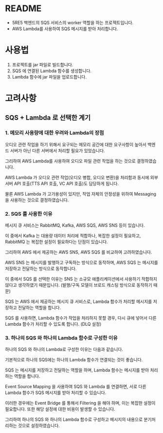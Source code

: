 # README

- 5RE5 백엔드의 SQS 서비스의 worker 역할을 하는 프로젝트입니다.
- AWS Lambda를 사용하여 SQS 메시지를 받아 처리합니다.

# 사용법
1. 프로젝트를 jar 파일로 빌드합니다.
2. SQS 에 연결된 Lambda 함수를 생성합니다.
3. Lambda 함수에 jar 파일을 업로드합니다.

# 고려사항

## SQS + Lambda 로 선택한 계기

### 1. 메모리 사용량에 대한 우려와 Lambda의 장점
오디오 관련 작업을 하기 위해서 요구되는 메모리 공간에 대한 요구사항이 높아서 백엔드 서버가 아닌 다른 서버에서 처리할 필요가 있었습니다.

그리하여 AWS Lambda를 사용하여 오디오 파일 관련 작업을 하는 것으로 결정하였습니다.

AWS Lambda 가 오디오 관련 작업(오디오 병합, 오디오 변환)을 처리함과 동시에 외부 서버 API 호출(TTS API 호출, VC API 호출)도 담당하게 됩니다.

물론 AWS Lambda 가 고가용성이 있지만, 작업 자체의 안정성을 위하여 Messaging 을 사용하는 것으로 결정하였습니다.

### 2. SQS 를 사용한 이유
메시지 큐 서비스는 RabbitMQ, Kafka, AWS SQS, AWS SNS 등이 있습니다.

이 중에서 Kafka 는 대용량 데이터 처리에 적합하나, 복잡한 설정이 필요하고, RabbitMQ 는 복잡한 설정이 필요하다는 단점이 있습니다.

그리하여 AWS 에서 제공하는 AWS SNS, AWS SQS 를 비교하여 고려하였습니다.

AWS SNS 는 메시지를 발행하고 구독하는 방식으로 동작하며, AWS SQS 는 메시지를 저장하고 전달하는 방식으로 동작합니다.

이 중에서 SQS 를 선택한 이유는 SNS 는 소규모 애플리케이션에서 사용하기 적합하지 않다고 생각하였기 때문입니다. (발행/구독 모델이 브로드 캐스팅 방식으로 동작하기 때문)

SQS 는 AWS 에서 제공하는 메시지 큐 서비스로, Lambda 함수가 처리할 메시지를 저장하고 전달하는 역할을 합니다.

SQS 를 사용하면, Lambda 함수가 작업을 처리하지 못할 경우, 다시 큐에 넣어서 다른 Lambda 함수가 처리할 수 있도록 합니다. (DLQ 설정)

### 3. 하나의 SQS 와 하나의 Lambda 함수로 구성한 이유
하나의 SQS 와 하나의 Lambda로 구성한 이유는 다음과 같습니다.

기본적으로 하나의 SQS에는 하나의 Lambda 함수가 연결되는 것이 좋습니다. 

SQS 는 메시지를 저장하고 전달하는 역할을 하며, Lambda 함수는 메시지를 받아 처리하는 역할을 합니다. 

Event Source Mapping 을 사용하여 SQS 와 Lambda 를 연결하면, 서로 다른 Lambda 함수가 SQS 메시지를 받아 처리할 수 있습니다. 

이러한 경우에는 Event Bridge 를 통해서 Filtering 을 해야 하며, 이는 복잡한 설정이 필요합니다. 또한 해당 설정에 대한 비용이 발생할 수 있습니다. 

그리하여 하나의 SQS 와 하나의 Lambda 함수로 구성하고 메시지의 내용으로 분기처리하는 것으로 설정하였습니다.
